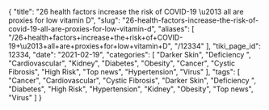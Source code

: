 {
    "title": "26 health factors increase the risk of COVID-19 \u2013 all are proxies for low vitamin D",
    "slug": "26-health-factors-increase-the-risk-of-covid-19-all-are-proxies-for-low-vitamin-d",
    "aliases": [
        "/26+health+factors+increase+the+risk+of+COVID-19+\u2013+all+are+proxies+for+low+vitamin+D",
        "/12334"
    ],
    "tiki_page_id": 12334,
    "date": "2021-02-19",
    "categories": [
        "Darker Skin",
        "Deficiency ",
        "Cardiovascular",
        "Kidney",
        "Diabetes",
        "Obesity",
        "Cancer",
        "Cystic Fibrosis",
        "High Risk",
        "Top news",
        "Hypertension",
        "Virus"
    ],
    "tags": [
        "Cancer",
        "Cardiovascular",
        "Cystic Fibrosis",
        "Darker Skin",
        "Deficiency ",
        "Diabetes",
        "High Risk",
        "Hypertension",
        "Kidney",
        "Obesity",
        "Top news",
        "Virus"
    ]
}